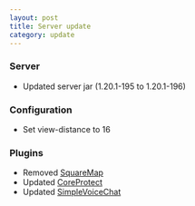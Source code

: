 ```yaml
---
layout: post
title: Server update
category: update
---
```


### Server
* Updated server jar (1.20.1-195 to 1.20.1-196)  

### Configuration
* Set view-distance to 16  

### Plugins
* Removed [SquareMap](https://modrinth.com/plugin/squaremap)  
* Updated [CoreProtect](https://modrinth.com/plugin/coreprotect)  
* Updated [SimpleVoiceChat](https://modrinth.com/plugin/simple-voice-chat)  
